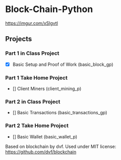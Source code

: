 # Block-Chain-Python
https://imgur.com/xSlgvtl

## Projects

### Part 1 in Class Project
* [X] Basic Setup and Proof of Work (basic_block_gp)

### Part 1 Take Home Project
* [] Client Miners (client_mining_p)

### Part 2 in Class Project
* [] Basic Transactions (basic_transactions_gp)

### Part 2 Take Home Project
* [] Basic Wallet (basic_wallet_p)

Based on blockchain by dvf.  Used under MIT license:  https://github.com/dvf/blockchain
